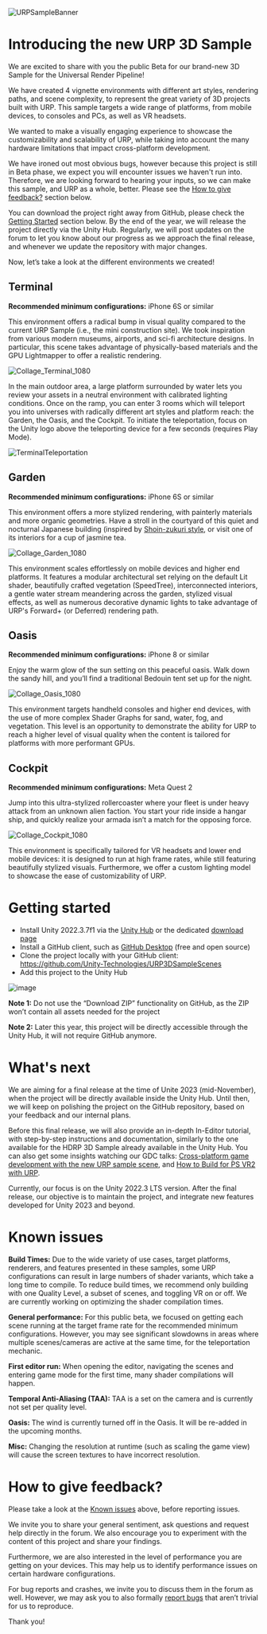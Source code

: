 ![URPSampleBanner](https://media.github.cds.internal.unity3d.com/user/1194/files/f1307f60-0ccf-4be8-ac03-e03f00050418)

# Introducing the new URP 3D Sample
We are excited to share with you the public Beta for our brand-new 3D Sample for the Universal Render Pipeline! 

We have created 4 vignette environments with different art styles, rendering paths, and scene complexity, to represent the great variety of 3D projects built with URP. This sample targets a wide range of platforms, from mobile devices, to consoles and PCs, as well as VR headsets. 

We wanted to make a visually engaging experience to showcase the customizability and scalability of URP, while taking into account the many hardware limitations that impact cross-platform development.

We have ironed out most obvious bugs, however because this project is still in Beta phase, we expect you will encounter issues we haven't run into. Therefore, we are looking forward to hearing your inputs, so we can make this sample, and URP as a whole, better. Please see the [How to give feedback?](#how-to-give-feedback) section below.

You can download the project right away from GitHub, please check the [Getting Started](#getting-started) section below. By the end of the year, we will release the project directly via the Unity Hub. Regularly, we will post updates on the forum to let you know about our progress as we approach the final release, and whenever we update the repository with major changes.

Now, let’s take a look at the different environments we created!

## Terminal

**Recommended minimum configurations:** iPhone 6S or similar

This environment offers a radical bump in visual quality compared to the current URP Sample (i.e., the mini construction site). We took inspiration from various modern museums, airports, and sci-fi architecture designs. In particular, this scene takes advantage of physically-based materials and the GPU Lightmapper to offer a realistic rendering.

![Collage_Terminal_1080](https://media.github.cds.internal.unity3d.com/user/1194/files/37d35286-c036-484e-9c77-6d506ff910fc)

In the main outdoor area, a large platform surrounded by water lets you review your assets in a neutral environment with calibrated lighting conditions. Once on the ramp, you can enter 3 rooms which will teleport you into universes with radically different art styles and platform reach: the Garden, the Oasis, and the Cockpit. To initiate the teleportation, focus on the Unity logo above the teleporting device for a few seconds (requires Play Mode).

![TerminalTeleportation](https://media.github.cds.internal.unity3d.com/user/1194/files/523d673b-5e2c-4b1d-8008-59fe3d474eb5)

## Garden

**Recommended minimum configurations:** iPhone 6S or similar

This environment offers a more stylized rendering, with painterly materials and more organic geometries. Have a stroll in the courtyard of this quiet and nocturnal Japanese building (inspired by [Shoin-zukuri style](https://en.wikipedia.org/wiki/Shoin-zukuri#:~:text=Shoin%2Dzukuri%20(%E6%9B%B8%E9%99%A2%E9%80%A0)%20is,today%27s%20traditional%2Dstyle%20Japanese%20house), or visit one of its interiors for a cup of jasmine tea.

![Collage_Garden_1080](https://media.github.cds.internal.unity3d.com/user/1194/files/b2747d3f-3266-47c0-914f-bf449ca6b72e)

This environment scales effortlessly on mobile devices and higher end platforms. It features a modular architectural set relying on the default Lit shader, beautifully crafted vegetation (SpeedTree), interconnected interiors, a gentle water stream meandering across the garden, stylized visual effects, as well as numerous decorative dynamic lights to take advantage of URP's Forward+ (or Deferred) rendering path.


## Oasis

**Recommended minimum configurations:** iPhone 8 or similar

Enjoy the warm glow of the sun setting on this peaceful oasis. Walk down the sandy hill, and you’ll find a traditional Bedouin tent set up for the night.

![Collage_Oasis_1080](https://media.github.cds.internal.unity3d.com/user/1194/files/469fdabf-4f30-43bb-a687-ef06b55e1a52)

This environment targets handheld consoles and higher end devices, with the use of more complex Shader Graphs for sand, water, fog, and vegetation. This level is an opportunity to demonstrate the ability for URP to reach a higher level of visual quality when the content is tailored for platforms with more performant GPUs.

## Cockpit

**Recommended minimum configurations:** Meta Quest 2

Jump into this ultra-stylized rollercoaster where your fleet is under heavy attack from an unknown alien faction. You start your ride inside a hangar ship, and quickly realize your armada isn’t a match for the opposing force.

![Collage_Cockpit_1080](https://media.github.cds.internal.unity3d.com/user/1194/files/11d84d67-8464-47e2-bb75-acaa4f7e31bc)

This environment is specifically tailored for VR headsets and lower end mobile devices: it is designed to run at high frame rates, while still featuring beautifully stylized visuals. Furthermore, we offer a custom lighting model to showcase the ease of customizability of URP. 

# Getting started
- Install Unity 2022.3.7f1 via the [Unity Hub](https://unity3d.com/get-unity/download) or the dedicated [download page](https://beta.unity3d.com/download/b16b3b16c7a0/download.html)
- Install a GitHub client, such as [GitHub Desktop](https://desktop.github.com/) (free and open source)
- Clone the project locally with your GitHub client: https://github.com/Unity-Technologies/URP3DSampleScenes
- Add this project to the Unity Hub

![image](https://media.github.cds.internal.unity3d.com/user/1194/files/878859dc-4a68-4ec2-9724-19b29bb520eb)

**Note 1:** Do not use the “Download ZIP” functionality on GitHub, as the ZIP won’t contain all assets needed for the project

**Note 2:** Later this year, this project will be directly accessible through the Unity Hub, it will not require GitHub anymore.

# What's next
We are aiming for a final release at the time of Unite 2023 (mid-November), when the project will be directly available inside the Unity Hub. Until then, we will keep on polishing the project on the GitHub repository, based on your feedback and our internal plans.

Before this final release, we will also provide an in-depth In-Editor tutorial, with step-by-step instructions and documentation, similarly to the one available for the HDRP 3D Sample already available in the Unity Hub. You can also get some insights watching our GDC talks: [Cross-platform game development with the new URP sample scene](https://www.youtube.com/watch?v=zPTNrSgoJow), and [How to Build for PS VR2 with URP](https://www.youtube.com/watch?v=5z55_k0MgGA).

Currently, our focus is on the Unity 2022.3 LTS version. After the final release, our objective is to maintain the project, and integrate new features developed for Unity 2023 and beyond.

# Known issues
**Build Times:** Due to the wide variety of use cases, target platforms, renderers, and features presented in these samples, some URP configurations can result in large numbers of shader variants, which take a long time to compile. To reduce build times, we recommend only building with one Quality Level, a subset of scenes, and toggling VR on or off. We are currently working on optimizing the shader compilation times.

**General performance:** For this public beta, we focused on getting each scene running at the target frame rate for the recommended minimum configurations. However, you may see significant slowdowns in areas where multiple scenes/cameras are active at the same time, for the teleportation mechanic. 

**First editor run:** When opening the editor, navigating the scenes and entering game mode for the first time, many shader compilations will happen.

**Temporal Anti-Aliasing (TAA):** TAA is a set on the camera and is currently not set per quality level.

**Oasis:** The wind is currently turned off in the Oasis. It will be re-added in the upcoming months.

**Misc:** Changing the resolution at runtime (such as scaling the game view) will cause the screen textures to have incorrect resolution.

# How to give feedback?

Please take a look at the [Known issues](#known-issues) above, before reporting issues.

We invite you to share your general sentiment, ask questions and request help directly in the forum. We also encourage you to experiment with the content of this project and share your findings.

Furthermore, we are also interested in the level of performance you are getting on your devices. This may help us to identify performance issues on certain hardware configurations.

For bug reports and crashes, we invite you to discuss them in the forum as well. However, we may ask you to also formally [report bugs](https://unity3d.com/unity/qa/bug-reporting) that aren’t trivial for us to reproduce.

Thank you!

